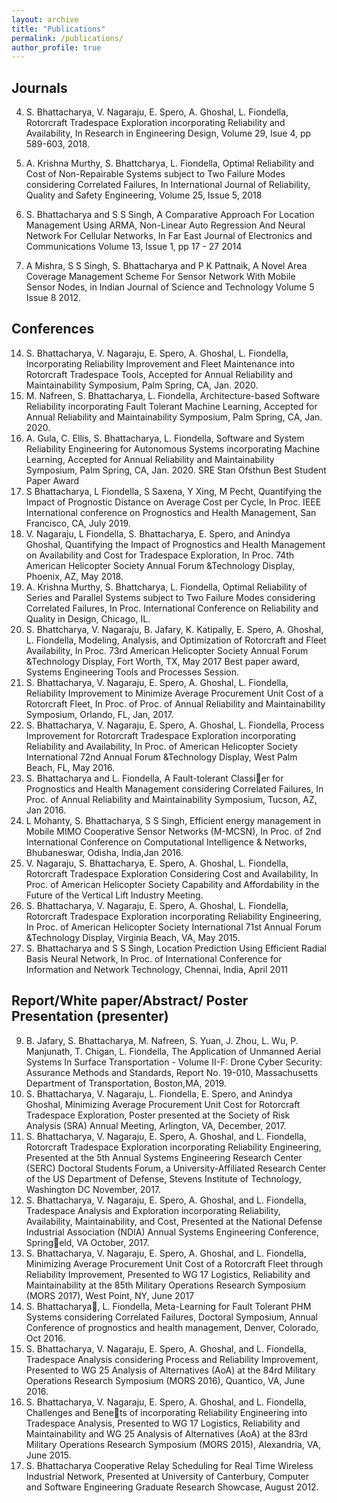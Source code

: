 ```yaml
---
layout: archive
title: "Publications"
permalink: /publications/
author_profile: true
---
```


Journals
---
4. S. Bhattacharya, V. Nagaraju, E. Spero, A. Ghoshal, L. Fiondella, Rotorcraft Tradespace Exploration incorporating Reliability and Availability, In Research in Engineering Design, Volume 29, Isue 4, pp 589-603, 2018.
3. A. Krishna Murthy, S. Bhattcharya, L. Fiondella, Optimal Reliability and Cost of Non-Repairable Systems subject to Two Failure Modes considering Correlated Failures, In International Journal of Reliability, Quality and Safety Engineering, Volume 25, Issue 5, 2018
2. S. Bhattacharya and S S Singh, A Comparative Approach For Location Management Using ARMA, Non-Linear Auto Regression And Neural Network For Cellular Networks, In Far East Journal of Electronics and Communications Volume 13, Issue 1, pp 17 - 27 2014


1. A Mishra, S S Singh, S. Bhattacharya and P K Pattnaik, A Novel Area Coverage Management Scheme For Sensor Network With Mobile Sensor Nodes, in Indian Journal of Science and Technology Volume 5 Issue 8 2012.

Conferences
---
14. S. Bhattacharya, V. Nagaraju, E. Spero, A. Ghoshal, L. Fiondella, Incorporating Reliability Improvement and Fleet Maintenance into Rotorcraft Tradespace Tools, Accepted for Annual Reliability and Maintainability Symposium, Palm Spring, CA, Jan. 2020.
13. M. Nafreen, S. Bhattacharya, L. Fiondella, Architecture-based Software Reliability incorporating Fault Tolerant Machine Learning, Accepted for Annual Reliability and Maintainability Symposium, Palm Spring, CA, Jan. 2020.
12. A. Gula, C. Ellis, S. Bhattacharya, L. Fiondella, Software and System Reliability Engineering for Autonomous Systems incorporating Machine Learning, Accepted for Annual Reliability and Maintainability Symposium, Palm Spring, CA, Jan. 2020. SRE Stan Ofsthun Best Student Paper Award
11. S Bhattacharya, L Fiondella, S Saxena, Y Xing, M Pecht, Quantifying the Impact of Prognostic Distance on Average Cost per Cycle, In Proc. IEEE International conference on Prognostics and Health Management, San Francisco, CA, July 2019.
10. V. Nagaraju, L Fiondella, S. Bhattacharya, E. Spero, and Anindya Ghoshal, Quantifying the Impact of Prognostics and Health Management on Availability and Cost for Tradespace Exploration, In Proc. 74th American Helicopter Society Annual Forum &Technology Display, Phoenix, AZ, May 2018.
9. A. Krishna Murthy, S. Bhattcharya, L. Fiondella, Optimal Reliability of Series and Parallel Systems subject to Two Failure Modes considering Correlated Failures, In Proc. International Conference on Reliability and Quality in Design, Chicago, IL.
8. S. Bhattcharya, V. Nagaraju, B. Jafary, K. Katipally, E. Spero, A. Ghoshal, L. Fiondella, Modeling, Analysis, and Optimization of Rotorcraft and Fleet Availability, In Proc. 73rd American Helicopter Society Annual Forum &Technology Display, Fort Worth, TX, May 2017 Best paper award, Systems Engineering Tools and Processes Session.
7. S. Bhattacharya, V. Nagaraju, E. Spero, A. Ghoshal, L. Fiondella, Reliability Improvement to Minimize Average Procurement Unit Cost of a Rotorcraft Fleet, In Proc. of Proc. of Annual Reliability and Maintainability Symposium, Orlando, FL, Jan, 2017.
6. S. Bhattacharya, V. Nagaraju, E. Spero, A. Ghoshal, L. Fiondella, Process Improvement for Rotorcraft Tradespace Exploration incorporating Reliability and Availability, In Proc. of American Helicopter Society International 72nd Annual Forum &Technology Display, West Palm Beach, FL, May 2016.
5. S. Bhattacharya and L. Fiondella, A Fault-tolerant Classier for Prognostics and Health Management considering Correlated Failures, In Proc. of Annual Reliability and Maintainability Symposium, Tucson, AZ, Jan 2016.
4. L Mohanty, S. Bhattacharya, S S Singh, Efficient energy management in Mobile MIMO Cooperative Sensor Networks (M-MCSN), In Proc. of 2nd International Conference on Computational Intelligence & Networks, Bhubaneswar, Odisha, India,Jan 2016.
3. V. Nagaraju, S. Bhattacharya, E. Spero, A. Ghoshal, L. Fiondella, Rotorcraft Tradespace Exploration Considering Cost and Availability, In Proc. of American Helicopter Society Capability and Affordability in the Future of the Vertical Lift Industry Meeting.
2. S. Bhattacharya, V. Nagaraju, E. Spero, A. Ghoshal, L. Fiondella, Rotorcraft Tradespace Exploration incorporating Reliability Engineering, In Proc. of American Helicopter Society International 71st Annual Forum &Technology Display, Virginia Beach, VA, May 2015.
1. S. Bhattacharya and S S Singh, Location Prediction Using Efficient Radial Basis Neural Network, In Proc. of International Conference for Information and Network
Technology, Chennai, India, April 2011

Report/White paper/Abstract/ Poster Presentation (presenter)
---
9. B. Jafary, S. Bhattacharya, M. Nafreen, S. Yuan, J. Zhou, L. Wu, P. Manjunath, T. Chigan, L. Fiondella, The Application of Unmanned Aerial Systems In Surface Transportation - Volume II-F: Drone Cyber Security: Assurance Methods and Standards, Report No. 19-010, Massachusetts Department of Transportation, Boston,MA, 2019.
8. S. Bhattacharya, V. Nagaraju, L. Fiondella, E. Spero, and Anindya Ghoshal, Minimizing Average Procurement Unit Cost for Rotorcraft Tradespace Exploration, Poster presented at the Society of Risk Analysis (SRA) Annual Meeting, Arlington, VA, December, 2017.
7. S. Bhattacharya, V. Nagaraju, E. Spero, A. Ghoshal, and L. Fiondella, Rotorcraft Tradespace Exploration incorporating Reliability Engineering, Presented at the 5th Annual Systems Engineering Research Center (SERC) Doctoral Students Forum, a University-Affiliated Research Center of the US Department of Defense, Stevens Institute of Technology, Washington DC November, 2017.
6. S. Bhattacharya, V. Nagaraju, E. Spero, A. Ghoshal, and L. Fiondella, Tradespace Analysis and Exploration incorporating Reliability, Availability, Maintainability, and Cost, Presented at the National Defense Industrial Association (NDIA) Annual Systems Engineering Conference, Springeld, VA October, 2017.
5. S. Bhattacharya, V. Nagaraju, E. Spero, A. Ghoshal, and L. Fiondella, Minimizing Average Procurement Unit Cost of a Rotorcraft Fleet through Reliability Improvement, Presented to WG 17 Logistics, Reliability and Maintainability at the 85th Military Operations Research Symposium (MORS 2017), West Point, NY, June 2017
4. S. Bhattacharya, L. Fiondella, Meta-Learning for Fault Tolerant PHM Systems considering Correlated Failures, Doctoral Symposium, Annual Conference of prognostics and health management, Denver, Colorado, Oct 2016.
3. S. Bhattacharya, V. Nagaraju, E. Spero, A. Ghoshal, and L. Fiondella, Tradespace Analysis considering Process and Reliability Improvement, Presented to WG 25 Analysis
of Alternatives (AoA) at the 84rd Military Operations Research Symposium (MORS 2016), Quantico, VA, June 2016.
2. S. Bhattacharya, V. Nagaraju, E. Spero, A. Ghoshal, and L. Fiondella, Challenges and Benets of incorporating Reliability Engineering into Tradespace Analysis, Presented to WG 17 Logistics, Reliability and Maintainability and WG 25 Analysis of Alternatives (AoA) at the 83rd Military Operations Research Symposium (MORS 2015), Alexandria, VA, June 2015.
1. S. Bhattacharya Cooperative Relay Scheduling for Real Time Wireless Industrial Network, Presented at University of Canterbury, Computer and Software Engineering Graduate Research Showcase, August 2012.
